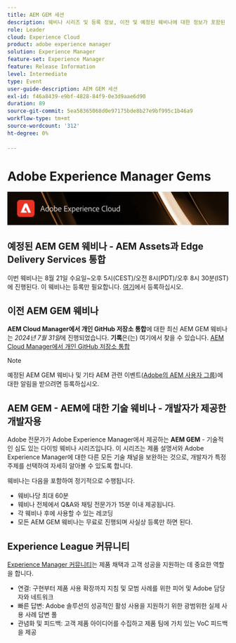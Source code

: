 ```yaml
---
title: AEM GEM 세션
description: 웨비나 시리즈 및 등록 정보, 이전 및 예정된 웨비나에 대한 정보가 포함된 AEM GEM의 랜딩 페이지입니다
role: Leader
cloud: Experience Cloud
product: adobe experience manager
solution: Experience Manager
feature-set: Experience Manager
feature: Release Information
level: Intermediate
type: Event
user-guide-description: AEM GEM 세션
exl-id: f46a8439-e9bf-4828-84f9-0e3d9aae6d90
duration: 89
source-git-commit: 5ea58365068d0e97175bde8b27e9bf995c1b46a9
workflow-type: tm+mt
source-wordcount: '312'
ht-degree: 0%

---
```


# Adobe Experience Manager Gems

<img alt="디지털 환경" src="./assets/ADX_Gems.png"/>

## 예정된 AEM GEM 웨비나 - AEM Assets과 Edge Delivery Services 통합

이번 웨비나는 8월 21일 수요일~오후 5시(CEST)/오전 8시(PDT)/오후 8시 30분(IST)에 진행된다. 이 웨비나는 등록만 필요합니다. [여기](https://adobe.ly/3LTT3hg)에서 등록하십시오.

<!--  Remove the comment marks, and put the upcoming event in the below table

<table style="max-width: 1214px;">
<tr>
  <td style="vertical-align: top;">
    <a href="https://www.youtube.com/watch?v=f1T9XU9TCJU">
      <img alt="Experience League LIVE Oct 25" src="assets/Oct25_2022_exl_live_banner_web_1920_WebBanner.png">
    </a>
    <div>
      <a href="https://www.youtube.com/watch?v=f1T9XU9TCJU">
        <strong>Deliver the right offer at the right time with decision management</strong>
      </a>
      <br/><em>with Sandra Hausmann, Ben Tepfer, Brandon Poyfair, and Jason Hickey</em>
      <br/><em>October 25, 2022</em>
    </div>
  </td>
</tr>
</table>

-->

## 이전 AEM GEM 웨비나

**AEM Cloud Manager에서 개인 GitHub 저장소 통합**&#x200B;에 대한 최신 AEM GEM 웨비나는 *2024년 7월 31일*에 진행되었습니다.
**기록**은(는) 여기에서 찾을 수 있습니다.
[AEM Cloud Manager에서 개인 GitHub 저장소 통합](gems2024/private-github-for-aem-cloud-manager.md)

>[!NOTE]
>
> 예정된 AEM GEM 웨비나 및 기타 AEM 관련 이벤트([Adobe의 AEM 사용자 그룹](https://aem-augs.adobe.com/))에 대한 알림을 받으려면 등록하십시오.

## AEM GEM - AEM에 대한 기술 웨비나 - 개발자가 제공한 개발자용

Adobe 전문가가 Adobe Experience Manager에서 제공하는 **AEM GEM** - 기술적인 심도 있는 다이빙 웨비나 시리즈입니다. 이 시리즈는 제품 설명서와 Adobe Experience Manager에 대한 다른 모든 기술 채널을 보완하는 것으로, 개발자가 특정 주제를 선택하여 자세히 알아볼 수 있도록 합니다.

웨비나는 다음을 포함하여 정기적으로 수행됩니다.

* 웨비나당 최대 60분
* 웨비나 전체에서 Q&amp;A와 채팅 전문가가 15분 이내 제공됩니다.
* 각 웨비나 후에 사용할 수 있는 레코딩
* 모든 AEM GEM 웨비나는 무료로 진행되며 사실상 등록만 하면 된다.

## Experience League 커뮤니티

[Experience Manager 커뮤니티](https://experienceleaguecommunities.adobe.com/t5/adobe-experience-manager/ct-p/adobe-experience-manager-community)는 제품 채택과 고객 성공을 지원하는 데 중요한 역할을 합니다.

* 연결: 구현부터 제품 사용 확장까지 지침 및 모범 사례를 위한 피어 및 Adobe 담당자와 네트워크
* 빠른 답변: Adobe 솔루션의 성공적인 활성 사용을 지원하기 위한 광범위한 실제 사용 사례 답변 풀
* 관념화 및 피드백: 고객 제품 아이디어를 수집하고 제품 팀에 가치 있는 VoC 피드백을 제공
